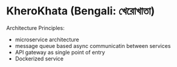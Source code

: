 # KheroKhata (Bengali: খেরোখাতা)

Architecture Principles:
- microservice architecture
- message queue based async communicatin between services
- API gateway as single point of entry
- Dockerized service
